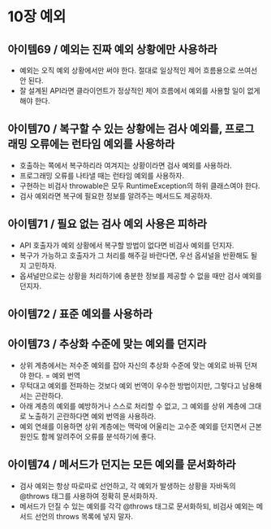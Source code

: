 # 10장 예외

## 아이템69 / 예외는 진짜 예외 상황에만 사용하라
* 예외는 오직 예외 상황에서만 써야 한다. 절대로 일상적인 제어 흐름용으로 쓰여선 안 된다.
* 잘 설계된 API라면 클라이언트가 정상적인 제어 흐름에서 예외를 사용할 일이 없게 해야 한다.

## 아이템70 / 복구할 수 있는 상황에는 검사 예외를, 프로그래밍 오류에는 런타임 예외를 사용하라
* 호출하는 쪽에서 복구하리라 여겨지는 상황이라면 검사 예외를 사용하라.
* 프로그래밍 오류를 나타낼 때는 런타임 예외를 사용하자.
* 구현하는 비검사 throwable은 모두 RuntimeException의 하위 클래스여야 한다.
* 검사 예외라면 복구에 필요한 정보를 알려주는 메서드도 제공하자.

## 아이템71 / 필요 없는 검사 예외 사용은 피하라
* API 호출자가 예외 상황에서 복구할 방법이 없다면 비검사 예외를 던지자.
* 복구가 가능하고 호출자가 그 처리를 해주길 바란다면, 우선 옵셔널을 반환해도 될지 고민하자.
* 옵셔널만으로는 상황을 처리하기에 충분한 정보를 제공할 수 없을 때만 검사 예외를 던지자.

## 아이템72 / 표준 예외를 사용하라

## 아이템73 / 추상화 수준에 맞는 예외를 던지라
* 상위 계층에서는 저수준 예외를 잡아 자신의 추상화 수준에 맞는 예외로 바꿔 던져야 한다. = 예외 번역
* 무턱대고 예외를 전파하는 것보다 예외 번역이 우수한 방법이지만, 그렇다고 남용해서는 곤란하다.
* 아래 계층의 예외를 예방하거나 스스로 처리할 수 없고, 그 예외를 상위 계층에 그대로 노출하기 곤란하다면 예외 번역을 사용하라.
* 예외 연쇄를 이용하면 상위 계층에는 맥락에 어울리는 고수준 예외를 던지면서 근본 원인도 함께 알려주어 오류를 분석하기에 좋다.

## 아이템74 / 메서드가 던지는 모든 예외를 문서화하라
* 검사 예외는 항상 따로따로 선언하고, 각 예외가 발생하는 상황을 자바독의 @throws 태그를 사용하여 정확히 문서화하자.
* 메서드가 던질 수 있는 예외를 각각 @throws 태그로 문서화하되, 비검사 예외는 메서드 선언의 throws 목록에 넣지 말자.
